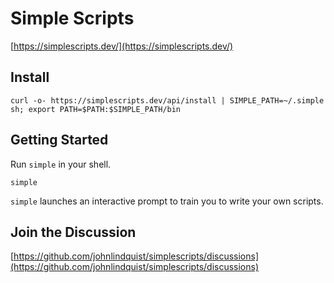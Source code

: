 # Simple Scripts

[https://simplescripts.dev/](https://simplescripts.dev/)

## Install

```shell
curl -o- https://simplescripts.dev/api/install | SIMPLE_PATH=~/.simple sh; export PATH=$PATH:$SIMPLE_PATH/bin
```

## Getting Started

Run `simple` in your shell.

```shell
simple
```

`simple` launches an interactive prompt to train you to write your own scripts.

## Join the Discussion

[https://github.com/johnlindquist/simplescripts/discussions](https://github.com/johnlindquist/simplescripts/discussions)
